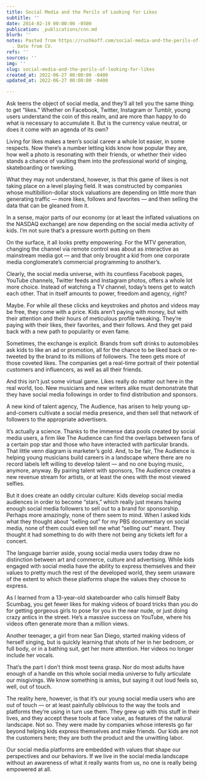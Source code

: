 ```yaml
---
title: Social Media and the Perils of Looking for Likes
subtitle: ''
date: 2014-02-19 00:00:00 -0500
publication: _publications/cnn.md
blurb: ''
notes: Pasted from https://rushkoff.com/social-media-and-the-perils-of-looking-for-likes/
  . Date from CV.
refs: ''
sources: ''
img: ''
slug: social-media-and-the-perils-of-looking-for-likes
created_at: 2022-06-27 00:00:00 -0400
updated_at: 2022-06-27 00:00:00 -0400

---
```

Ask teens the object of social media, and they’ll all tell you the same thing: to get “likes.” Whether on Facebook, Twitter, Instagram or Tumblr, young users understand the coin of this realm, and are more than happy to do what is necessary to accumulate it. But is the currency value neutral, or does it come with an agenda of its own?

Living for likes makes a teen’s social career a whole lot easier, in some respects. Now there’s a number letting kids know how popular they are, how well a photo is resonating with their friends, or whether their video stands a chance of vaulting them into the professional world of singing, skateboarding or twerking.

What they may not understand, however, is that this game of likes is not taking place on a level playing field. It was constructed by companies whose multibillion-dollar stock valuations are depending on little more than generating traffic — more likes, follows and favorites — and then selling the data that can be gleaned from it.

In a sense, major parts of our economy (or at least the inflated valuations on the NASDAQ exchange) are now depending on the social media activity of kids. I’m not sure that’s a pressure worth putting on them

On the surface, it all looks pretty empowering. For the MTV generation, changing the channel via remote control was about as interactive as mainstream media got — and that only brought a kid from one corporate media conglomerate’s commercial programming to another’s.

Clearly, the social media universe, with its countless Facebook pages, YouTube channels, Twitter feeds and Instagram photos, offers a whole lot more choice. Instead of watching a TV channel, today’s teens get to watch each other. That in itself amounts to power, freedom and agency, right?

Maybe. For while all these clicks and keystrokes and photos and videos may be free, they come with a price. Kids aren’t paying with money, but with their attention and their hours of meticulous profile tweaking. They’re paying with their likes, their favorites, and their follows. And they get paid back with a new path to popularity or even fame.

Sometimes, the exchange is explicit. Brands from soft drinks to automobiles ask kids to like an ad or promotion, all for the chance to be liked back or re-tweeted by the brand to its millions of followers. The teen gets more of those coveted likes. The companies get a real-time portrait of their potential customers and influencers, as well as all their friends.

And this isn’t just some virtual game. Likes really do matter out here in the real world, too. New musicians and new writers alike must demonstrate that they have social media followings in order to find distribution and sponsors.

A new kind of talent agency, The Audience, has arisen to help young up-and-comers cultivate a social media presence, and then sell that network of followers to the appropriate advertisers.

It’s actually a science. Thanks to the immense data pools created by social media users, a firm like The Audience can find the overlaps between fans of a certain pop star and those who have interacted with particular brands. That little venn diagram is marketer’s gold. And, to be fair, The Audience is helping young musicians build careers in a landscape where there are no record labels left willing to develop talent — and no one buying music, anymore, anyway. By pairing talent with sponsors, The Audience creates a new revenue stream for artists, or at least the ones with the most viewed selfies.

But it does create an oddly circular culture: Kids develop social media audiences in order to become “stars,” which really just means having enough social media followers to sell out to a brand for sponsorship. Perhaps more amazingly, none of them seem to mind. When I asked kids what they thought about “selling out” for my PBS documentary on social media, none of them could even tell me what “selling out” meant. They thought it had something to do with there not being any tickets left for a concert.

The language barrier aside, young social media users today draw no distinction between art and commerce, culture and advertising. While kids engaged with social media have the ability to express themselves and their values to pretty much the rest of the developed world, they seem unaware of the extent to which these platforms shape the values they choose to express.

As I learned from a 13-year-old skateboarder who calls himself Baby Scumbag, you get fewer likes for making videos of board tricks than you do for getting gorgeous girls to pose for you in the near nude, or just doing crazy antics in the street. He’s a massive success on YouTube, where his videos often generate more than a million views.

Another teenager, a girl from near San Diego, started making videos of herself singing, but is quickly learning that shots of her in her bedroom, or full body, or in a bathing suit, get her more attention. Her videos no longer include her vocals.

That’s the part I don’t think most teens grasp. Nor do most adults have enough of a handle on this whole social media universe to fully articulate our misgivings. We know something is amiss, but saying it out loud feels so, well, out of touch.

The reality here, however, is that it’s our young social media users who are out of touch — or at least painfully oblivious to the way the tools and platforms they’re using in turn use them. They grew up with this stuff in their lives, and they accept these tools at face value, as features of the natural landscape. Not so. They were made by companies whose interests go far beyond helping kids express themselves and make friends. Our kids are not the customers here; they are both the product and the unwitting labor.

Our social media platforms are embedded with values that shape our perspectives and our behaviors. If we live in the social media landscape without an awareness of what it really wants from us, no one is really being empowered at all.